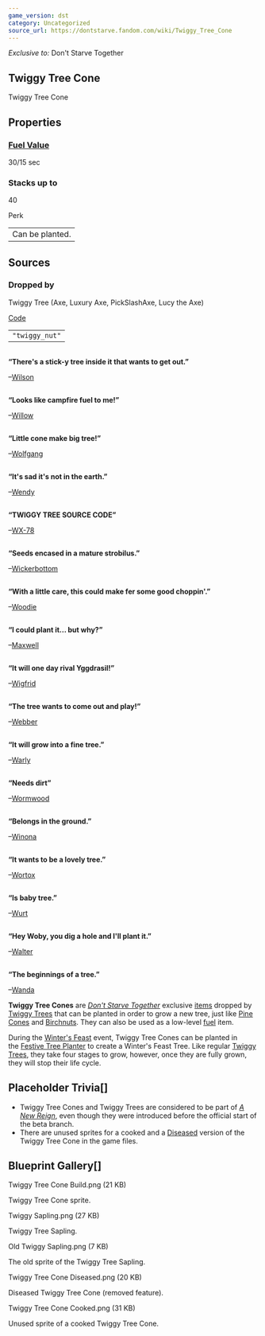 ```yaml
---
game_version: dst
category: Uncategorized
source_url: https://dontstarve.fandom.com/wiki/Twiggy_Tree_Cone
---
```


*Exclusive to:* Don't Starve Together

## Twiggy Tree Cone

Twiggy Tree Cone

## Properties

### [Fuel Value](/wiki/Fire#Fuel_Values "Fire")

30/15 sec

### Stacks up to

40

Perk

|  |
| --- |
| Can be planted. |

## Sources

### Dropped by

Twiggy Tree (Axe, Luxury Axe, PickSlashAxe, Lucy the Axe)

[Code](/wiki/Console "Console")

|  |
| --- |
| `"twiggy_nut"` |

![](data:image/gif;base64,R0lGODlhAQABAIABAAAAAP///yH5BAEAAAEALAAAAAABAAEAQAICTAEAOw%3D%3D)

**“**There's a stick-y tree inside it that wants to get out.**”**

–[Wilson](/wiki/Wilson "Wilson")

![](data:image/gif;base64,R0lGODlhAQABAIABAAAAAP///yH5BAEAAAEALAAAAAABAAEAQAICTAEAOw%3D%3D)

**“**Looks like campfire fuel to me!**”**

–[Willow](/wiki/Willow "Willow")

![](data:image/gif;base64,R0lGODlhAQABAIABAAAAAP///yH5BAEAAAEALAAAAAABAAEAQAICTAEAOw%3D%3D)

**“**Little cone make big tree!**”**

–[Wolfgang](/wiki/Wolfgang "Wolfgang")

![](data:image/gif;base64,R0lGODlhAQABAIABAAAAAP///yH5BAEAAAEALAAAAAABAAEAQAICTAEAOw%3D%3D)

**“**It's sad it's not in the earth.**”**

–[Wendy](/wiki/Wendy "Wendy")

![](data:image/gif;base64,R0lGODlhAQABAIABAAAAAP///yH5BAEAAAEALAAAAAABAAEAQAICTAEAOw%3D%3D)

**“**TWIGGY TREE SOURCE CODE**”**

–[WX-78](/wiki/WX-78 "WX-78")

![](data:image/gif;base64,R0lGODlhAQABAIABAAAAAP///yH5BAEAAAEALAAAAAABAAEAQAICTAEAOw%3D%3D)

**“**Seeds encased in a mature strobilus.**”**

–[Wickerbottom](/wiki/Wickerbottom "Wickerbottom")

![](data:image/gif;base64,R0lGODlhAQABAIABAAAAAP///yH5BAEAAAEALAAAAAABAAEAQAICTAEAOw%3D%3D)

**“**With a little care, this could make fer some good choppin'.**”**

–[Woodie](/wiki/Woodie "Woodie")

![](data:image/gif;base64,R0lGODlhAQABAIABAAAAAP///yH5BAEAAAEALAAAAAABAAEAQAICTAEAOw%3D%3D)

**“**I could plant it... but why?**”**

–[Maxwell](/wiki/Maxwell "Maxwell")

![](data:image/gif;base64,R0lGODlhAQABAIABAAAAAP///yH5BAEAAAEALAAAAAABAAEAQAICTAEAOw%3D%3D)

**“**It will one day rival Yggdrasil!**”**

–[Wigfrid](/wiki/Wigfrid "Wigfrid")

![](data:image/gif;base64,R0lGODlhAQABAIABAAAAAP///yH5BAEAAAEALAAAAAABAAEAQAICTAEAOw%3D%3D)

**“**The tree wants to come out and play!**”**

–[Webber](/wiki/Webber "Webber")

![](data:image/gif;base64,R0lGODlhAQABAIABAAAAAP///yH5BAEAAAEALAAAAAABAAEAQAICTAEAOw%3D%3D)

**“**It will grow into a fine tree.**”**

–[Warly](/wiki/Warly "Warly")

![](data:image/gif;base64,R0lGODlhAQABAIABAAAAAP///yH5BAEAAAEALAAAAAABAAEAQAICTAEAOw%3D%3D)

**“**Needs dirt**”**

–[Wormwood](/wiki/Wormwood "Wormwood")

![](data:image/gif;base64,R0lGODlhAQABAIABAAAAAP///yH5BAEAAAEALAAAAAABAAEAQAICTAEAOw%3D%3D)

**“**Belongs in the ground.**”**

–[Winona](/wiki/Winona "Winona")

![](data:image/gif;base64,R0lGODlhAQABAIABAAAAAP///yH5BAEAAAEALAAAAAABAAEAQAICTAEAOw%3D%3D)

**“**It wants to be a lovely tree.**”**

–[Wortox](/wiki/Wortox "Wortox")

![](data:image/gif;base64,R0lGODlhAQABAIABAAAAAP///yH5BAEAAAEALAAAAAABAAEAQAICTAEAOw%3D%3D)

**“**Is baby tree.**”**

–[Wurt](/wiki/Wurt "Wurt")

![](data:image/gif;base64,R0lGODlhAQABAIABAAAAAP///yH5BAEAAAEALAAAAAABAAEAQAICTAEAOw%3D%3D)

**“**Hey Woby, you dig a hole and I'll plant it.**”**

–[Walter](/wiki/Walter "Walter")

![](data:image/gif;base64,R0lGODlhAQABAIABAAAAAP///yH5BAEAAAEALAAAAAABAAEAQAICTAEAOw%3D%3D)

**“**The beginnings of a tree.**”**

–[Wanda](/wiki/Wanda "Wanda")

**Twiggy Tree Cones** are *[Don't Starve Together](/wiki/Don%27t_Starve_Together "Don't Starve Together")* exclusive [items](/wiki/Item "Item") dropped by [Twiggy Trees](/wiki/Tree/Twiggy_Tree "Tree/Twiggy Tree") that can be planted in order to grow a new tree, just like [Pine Cones](/wiki/Pine_Cone "Pine Cone") and [Birchnuts](/wiki/Birchnut "Birchnut"). They can also be used as a low-level [fuel](/wiki/Fire#Fuel_Values "Fire") item.

During the [Winter's Feast](/wiki/Winter%27s_Feast "Winter's Feast") event, Twiggy Tree Cones can be planted in the [Festive Tree Planter](/wiki/Festive_Tree_Planter "Festive Tree Planter") to create a Winter's Feast Tree. Like regular [Twiggy Trees](/wiki/Twiggy_Trees "Twiggy Trees"), they take four stages to grow, however, once they are fully grown, they will stop their life cycle.

## Placeholder Trivia[]

* Twiggy Tree Cones and Twiggy Trees are considered to be part of *[A New Reign](/wiki/A_New_Reign "A New Reign")*, even though they were introduced before the official start of the beta branch.
* There are unused sprites for a cooked and a [Diseased](/wiki/Disease "Disease") version of the Twiggy Tree Cone in the game files.

## Blueprint Gallery[]

Twiggy Tree Cone Build.png (21 KB)

Twiggy Tree Cone sprite.

Twiggy Sapling.png (27 KB)

Twiggy Tree Sapling.

Old Twiggy Sapling.png (7 KB)

The old sprite of the Twiggy Tree Sapling.

Twiggy Tree Cone Diseased.png (20 KB)

Diseased Twiggy Tree Cone (removed feature).

Twiggy Tree Cone Cooked.png (31 KB)

Unused sprite of a cooked Twiggy Tree Cone.